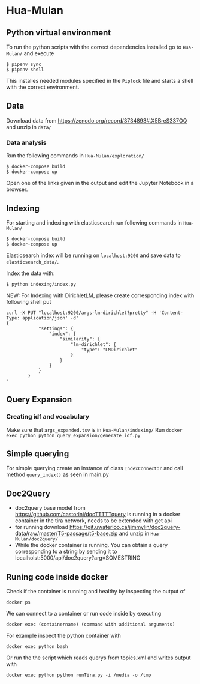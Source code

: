 # Hua-Mulan

## Python virtual environment

To run the python scripts with the correct dependencies installed go to `Hua-Mulan/` and execute
```
$ pipenv sync
$ pipenv shell
```
This installes needed modules specified in the `Piplock` file and starts a shell with the correct environment.

## Data

Download data from https://zenodo.org/record/3734893#.X5BreS337OQ and unzip in `data/`

### Data analysis

Run the following commands in `Hua-Mulan/exploration/`
```
$ docker-compose build
$ docker-compose up
```
Open one of the links given in the output and edit the Jupyter Notebook in a browser.

## Indexing

For starting and indexing with elasticsearch run following commands in `Hua-Mulan/`

```
$ docker-compose build
$ docker-compose up
```
Elasticsearch index will be running on `localhost:9200` and save data to `elasticsearch_data/`.

Index the data with:
```
$ python indexing/index.py
```

NEW: 
For Indexing with DirichletLM, please create corresponding index with following shell put

```
curl -X PUT "localhost:9200/args-lm-dirichlet?pretty" -H 'Content-Type: application/json' -d'
{
            "settings": {
                "index": {
                    "similarity": {
                        "lm-dirichlet": {
                            "type": "LMDirichlet"
                        }
                    }
                }
            }
        }
'
```

## Query Expansion

### Creating idf and vocabulary

Make sure that `args_expanded.tsv` is in `Hua-Mulan/indexing/`
Run `docker exec python python query_expansion/generate_idf.py`

## Simple querying

For simple querying create an instance of class `IndexConnector` and call method `query_index()` as seen in main.py

## Doc2Query
- doc2query base model from https://github.com/castorini/docTTTTTquery is running in a docker container in the tira network, needs to be extended with get api
- for running download https://git.uwaterloo.ca/jimmylin/doc2query-data/raw/master/T5-passage/t5-base.zip and unzip in  `Hua-Mulan/doc2query/`
- While the docker container is running. You can obtain a query corresponding to a string by sending it to localholst:5000/api/doc2query?arg=SOMESTRING

## Runing code inside docker
Check if the container is running and healthy by inspecting the output of
```
docker ps
```
We can connect to a container or run code inside by executing
```
docker exec (containername) (command with additional arguments)
```
For example inspect the python container with
```
docker exec python bash
```
Or run the the script which reads querys from topics.xml and writes output with
```
docker exec python python runTira.py -i /media -o /tmp
```
